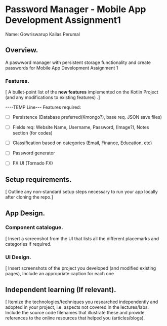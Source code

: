 # Password Manager - Mobile App Development Assignment1

Name: Gowriswarup Kailas Perumal

## Overview.

A paswword manager with persistent storage functionality and create passwords for Mobile App Development Assignment 1 

### Features.

[ A bullet-point list of the __new features__ implemented on the Kotlin Project (and any modifications to existing features) .]

----TEMP Line---
Features required:

- [ ]  Persistence (Database preferred(Kmongo?), base req. JSON save files)
- [ ]  Fields req: Website Name, Username, Password, (Image?), Notes section (for codes)
- [ ]  Classification based on categories (Email, Finance, Education, etc)
- [ ]  Password generator 
- [ ]  FX UI (Tornado FX)


## Setup requirements.

[ Outline any non-standard setup steps necessary to run your app locally after cloning the repo.]

## App Design.

### Component catalogue.

[ Insert a screenshot from the UI that lists all the different placemarks and categories if required.

### UI Design.

[ Insert screenshots of the project you developed (and modified existing pages), Include an appropriate caption for each one

## Independent learning (If relevant).

[ Itemize the technologies/techniques you researched independently and adopted in your project, i.e. aspects not covered in the lectures/labs. Include the source code filenames that illustrate these and provide references to the online resources that helped you (articles/blogs).
